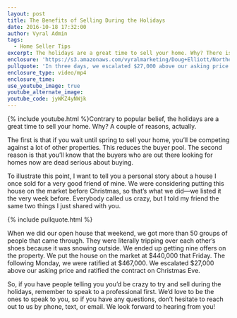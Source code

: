 ```yaml
---
layout: post
title: The Benefits of Selling During the Holidays
date: 2016-10-18 17:32:00
author: Vyral Admin
tags:
  - Home Seller Tips
excerpt: The holidays are a great time to sell your home. Why? There is less inventory to compete against the buyers looking for properties are far more serious about buying.
enclosure: 'https://s3.amazonaws.com/vyralmarketing/Doug+Elliott/Northern+Virginia+Real+Estate-+Why+the+holidays+are+a+great+time+to+sell.mp4'
pullquote: 'In three days, we escalated $27,000 above our asking price.'
enclosure_type: video/mp4
enclosure_time:
use_youtube_image: true
youtube_alternate_image:
youtube_code: jyWKZ4yNWjk
---
```



{% include youtube.html %}Contrary to popular belief, the holidays are a great time to sell your home. Why? A couple of reasons, actually.

The first is that if you wait until spring to sell your home, you’ll be competing against a lot of other properties. This reduces the buyer pool. The second reason is that you’ll know that the buyers who are out there looking for homes now are dead serious about buying.

To illustrate this point, I want to tell you a personal story about a house I once sold for a very good friend of mine. We were considering putting this house on the market before Christmas, so that’s what we did—we listed it the very week before. Everybody called us crazy, but I told my friend the same two things I just shared with you.

{% include pullquote.html %}

When we did our open house that weekend, we got more than 50 groups of people that came through. They were literally tripping over each other’s shoes because it was snowing outside. We ended up getting nine offers on the property. We put the house on the market at $440,000 that Friday. The following Monday, we were ratified at $467,000. We escalated $27,000 above our asking price and ratified the contract on Christmas Eve.

So, if you have people telling you you’d be crazy to try and sell during the holidays, remember to speak to a professional first. We’d love to be the ones to speak to you, so if you have any questions, don’t hesitate to reach out to us by phone, text, or email. We look forward to hearing from you!